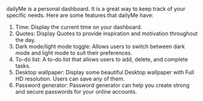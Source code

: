 dailyMe is a personal dashboard. It is a great way to keep track of your specific needs. Here are some features that dailyMe have:

1.  Time: Display the current time on your dashboard.
2.  Quotes: Display Quotes to provide inspiration and motivation throughout the day.
3.  Dark mode/light mode toggle: Allows users to switch between dark mode and light mode to suit their preferences.
4.  To-do list: A to-do list that allows users to add, delete, and complete tasks.
5.  Desktop wallpaper: Display some beautiful Desktop wallpaper with Full HD resolution. Users can save any of them.
6.  Password generator: Password generator can help you create strong and secure passwords for your online accounts.

